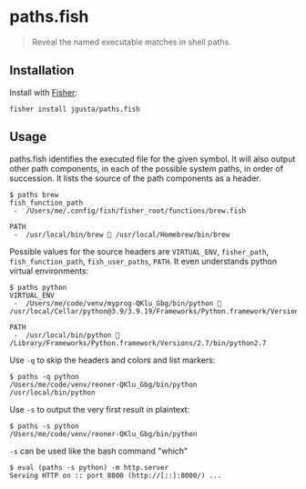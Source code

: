 # paths.fish

> Reveal the named executable matches in shell paths.

## Installation

Install with [Fisher](https://github.com/jorgebucaran/fisher):

```shell
fisher install jgusta/paths.fish
```

## Usage

paths.fish identifies the executed file for the given symbol. It will also output other path components, in each of the possible system paths, in order of succession. It lists the source of the path components as a header.

```shell
$ paths brew
fish_function_path
 -  /Users/me/.config/fish/fisher_root/functions/brew.fish 

PATH
 -  /usr/local/bin/brew  /usr/local/Homebrew/bin/brew 

```

Possible values for the source headers are `VIRTUAL_ENV`, `fisher_path`, `fish_function_path`, `fish_user_paths`, `PATH`. It even understands python virtual environments:

```shell
$ paths python
VIRTUAL_ENV
 -  /Users/me/code/venv/myprog-QKlu_Gbg/bin/python  /usr/local/Cellar/python@3.9/3.9.19/Frameworks/Python.framework/Versions/3.9/bin/python3.9 

PATH
 -  /usr/local/bin/python  /Library/Frameworks/Python.framework/Versions/2.7/bin/python2.7 

```

Use `-q` to skip the headers and colors and list markers:

```shell
$ paths -q python
/Users/me/code/venv/reoner-QKlu_Gbg/bin/python
/usr/local/bin/python

```

Use `-s` to output the very first result in plaintext:

```shell
$ paths -s python
/Users/me/code/venv/reoner-QKlu_Gbg/bin/python
```

`-s` can be used like the bash command "which"

```shell
$ eval (paths -s python) -m http.server
Serving HTTP on :: port 8000 (http://[::]:8000/) ...
```
